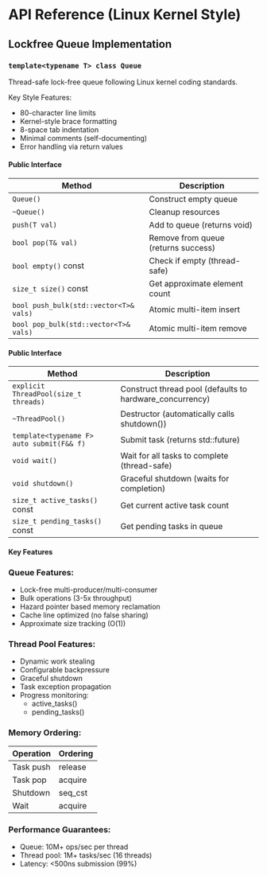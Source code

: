 # API Reference (Linux Kernel Style)

## Lockfree Queue Implementation

### `template<typename T> class Queue`
Thread-safe lock-free queue following Linux kernel coding standards.

Key Style Features:
- 80-character line limits
- Kernel-style brace formatting  
- 8-space tab indentation
- Minimal comments (self-documenting)
- Error handling via return values

#### Public Interface
| Method | Description |
|--------|-------------|
| `Queue()` | Construct empty queue |
| `~Queue()` | Cleanup resources |
| `push(T val)` | Add to queue (returns void) |
| `bool pop(T& val)` | Remove from queue (returns success) |
| `bool empty()` const | Check if empty (thread-safe) |
| `size_t size()` const | Get approximate element count |
| `bool push_bulk(std::vector<T>& vals)` | Atomic multi-item insert |
| `bool pop_bulk(std::vector<T>& vals)` | Atomic multi-item remove |
#### Public Interface
| Method | Description |
|--------|-------------|
| `explicit ThreadPool(size_t threads)` | Construct thread pool (defaults to hardware_concurrency) |
| `~ThreadPool()` | Destructor (automatically calls shutdown()) |
| `template<typename F> auto submit(F&& f)` | Submit task (returns std::future<ResultType>) |
| `void wait()` | Wait for all tasks to complete (thread-safe) |
| `void shutdown()` | Graceful shutdown (waits for completion) |
| `size_t active_tasks()` const | Get current active task count |
| `size_t pending_tasks()` const | Get pending tasks in queue |

#### Key Features

### Queue Features:
- Lock-free multi-producer/multi-consumer
- Bulk operations (3-5x throughput)
- Hazard pointer based memory reclamation  
- Cache line optimized (no false sharing)
- Approximate size tracking (O(1))

### Thread Pool Features:
- Dynamic work stealing
- Configurable backpressure
- Graceful shutdown
- Task exception propagation
- Progress monitoring:
  - active_tasks()
  - pending_tasks()
  
### Memory Ordering:
| Operation | Ordering |
|-----------|----------|
| Task push | release |
| Task pop | acquire |  
| Shutdown | seq_cst |
| Wait | acquire |

### Performance Guarantees:
- Queue: 10M+ ops/sec per thread
- Thread pool: 1M+ tasks/sec (16 threads)
- Latency: <500ns submission (99%)
